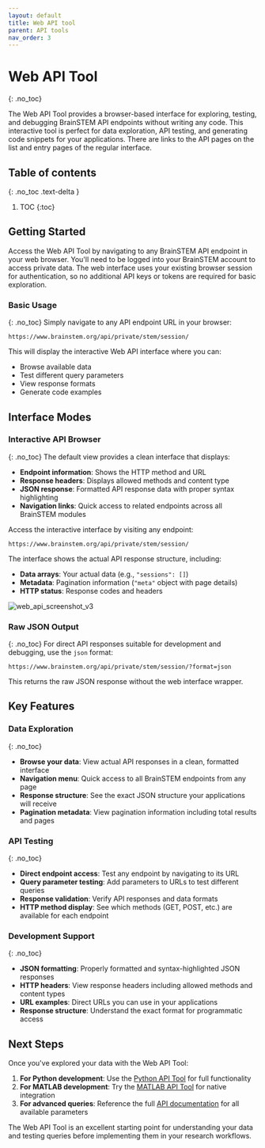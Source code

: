 ```yaml
---
layout: default
title: Web API tool
parent: API tools
nav_order: 3
---
```

# Web API Tool
{: .no_toc}

The Web API Tool provides a browser-based interface for exploring, testing, and debugging BrainSTEM API endpoints without writing any code. This interactive tool is perfect for data exploration, API testing, and generating code snippets for your applications. There are links to the API pages on the list and entry pages of the regular interface. 

## Table of contents
{: .no_toc .text-delta }

1. TOC
{:toc}

## Getting Started

Access the Web API Tool by navigating to any BrainSTEM API endpoint in your web browser. You'll need to be logged into your BrainSTEM account to access private data. The web interface uses your existing browser session for authentication, so no additional API keys or tokens are required for basic exploration.

### Basic Usage
{: .no_toc}
Simply navigate to any API endpoint URL in your browser:

```
https://www.brainstem.org/api/private/stem/session/
```

This will display the interactive Web API interface where you can:
- Browse available data
- Test different query parameters
- View response formats
- Generate code examples

## Interface Modes

### Interactive API Browser
{: .no_toc}
The default view provides a clean interface that displays:
- **Endpoint information**: Shows the HTTP method and URL
- **Response headers**: Displays allowed methods and content type
- **JSON response**: Formatted API response data with proper syntax highlighting
- **Navigation links**: Quick access to related endpoints across all BrainSTEM modules

Access the interactive interface by visiting any endpoint:
```
https://www.brainstem.org/api/private/stem/session/
```

The interface shows the actual API response structure, including:
- **Data arrays**: Your actual data (e.g., `"sessions": []`)
- **Metadata**: Pagination information (`"meta"` object with page details)
- **HTTP status**: Response codes and headers

![web_api_screenshot_v3](/assets/images/web_api_screenshot_v3.png)

### Raw JSON Output
{: .no_toc}
For direct API responses suitable for development and debugging, use the `json` format:
```
https://www.brainstem.org/api/private/stem/session/?format=json
```

This returns the raw JSON response without the web interface wrapper.

## Key Features

### Data Exploration
{: .no_toc}
- **Browse your data**: View actual API responses in a clean, formatted interface
- **Navigation menu**: Quick access to all BrainSTEM endpoints from any page
- **Response structure**: See the exact JSON structure your applications will receive
- **Pagination metadata**: View pagination information including total results and pages

### API Testing
{: .no_toc}
- **Direct endpoint access**: Test any endpoint by navigating to its URL
- **Query parameter testing**: Add parameters to URLs to test different queries
- **Response validation**: Verify API responses and data formats
- **HTTP method display**: See which methods (GET, POST, etc.) are available for each endpoint

### Development Support
{: .no_toc}
- **JSON formatting**: Properly formatted and syntax-highlighted JSON responses
- **HTTP headers**: View response headers including allowed methods and content types
- **URL examples**: Direct URLs you can use in your applications
- **Response structure**: Understand the exact format for programmatic access

## Next Steps

Once you've explored your data with the Web API Tool:

1. **For Python development**: Use the [Python API Tool](/api-tools/python-api-tool/) for full functionality
2. **For MATLAB development**: Try the [MATLAB API Tool](/api-tools/matlab-api-tool/) for native integration
3. **For advanced queries**: Reference the full [API documentation](/api/) for all available parameters

The Web API Tool is an excellent starting point for understanding your data and testing queries before implementing them in your research workflows.
